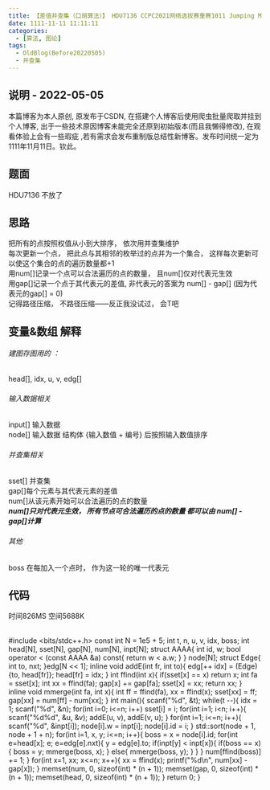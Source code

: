 ```yaml
---
title: 【差值并查集（口胡算法）】 HDU7136 CCPC2021网络选拔赛重赛1011 Jumping Monkey.md
date: 1111-11-11 11:11:11
categories:
  - [算法, 图论]
tags:
  - OldBlog(Before20220505)
  - 并查集
---
```


## 说明 - 2022-05-05
本篇博客为本人原创, 原发布于CSDN, 在搭建个人博客后使用爬虫批量爬取并挂到个人博客, 出于一些技术原因博客未能完全还原到初始版本(而且我懒得修改), 在观看体验上会有一些瑕疵 ,若有需求会发布重制版总结性新博客。发布时间统一定为1111年11月11日。钦此。

## 题面

HDU7136 不放了

## 思路

把所有的点按照权值从小到大排序， 依次用并查集维护  
每次更新一个点， 把此点与其相邻的枚举过的点并为一个集合， 这样每次更新可以使这个集合的点的遍历数量都+1  
用num[]记录一个点可以合法遍历的点的数量， 且num[]仅对代表元生效  
用gap[]记录一个点于其代表元的差值, 非代表元的答案为 num[] - gap[] (因为代表元的gap[] = 0)  
记得路径压缩， 不路径压缩——反正我没试过， 会T吧

## 变量&数组 解释

###### 建图存图用的 ：

head[], idx, u, v, edg[]

###### 输入数据相关

input[] 输入数据  
node[] 输入数据 结构体 {输入数值 + 编号} 后按照输入数值排序

###### 并查集相关

sset[] 并查集  
gap[]每个元素与其代表元素的差值  
num[]从该元素开始可以合法遍历的点的数量  
_**num[]只对代表元生效， 所有节点可合法遍历的点的数量 都可以由 num[] - gap[]计算**_

###### 其他

boss 在每加入一个点时， 作为这一轮的唯一代表元

## 代码

时间826MS 空间5688K


​    
    #include <bits/stdc++.h>
    const int N = 1e5 + 5;
    int t, n, u, v, idx, boss;
    int head[N], sset[N], gap[N], num[N], inpt[N];
    struct AAAA{ 
        int id, w;
        bool operator < (const AAAA &a) const{
            return w < a.w;
        } 
    } node[N];
    struct Edge{ int to, nxt; }edg[N << 1];
    inline void addE(int fr, int to){
        edg[++ idx] = (Edge) {to, head[fr]};
        head[fr] = idx;
    }
    int ffind(int x){
        if(sset[x] == x) return x;
        int fa = sset[x];
        int xx = ffind(fa);
        gap[x] += gap[fa];
        sset[x] = xx;
        return xx;
    }
    inline void mmerge(int fa, int x){
        int ff = ffind(fa), xx = ffind(x);
        sset[xx] = ff;
        gap[xx] = num[ff] - num[xx];
    }
    int main(){
        scanf("%d", &t);
        while(t --){
            idx = 1;
            scanf("%d", &n);
            for(int i=0; i<=n; i++) sset[i] = i;
            for(int i=1; i<n; i++){
                scanf("%d%d", &u, &v);
                addE(u, v), addE(v, u);
            }
            for(int i=1; i<=n; i++){
                scanf("%d", &inpt[i]);
                node[i].w = inpt[i];
                node[i].id = i;
            }
            std::sort(node + 1, node + 1 + n);
            for(int i=1, x, y; i<=n; i++){
                boss = x = node[i].id;
                for(int e=head[x]; e; e=edg[e].nxt){
                    y = edg[e].to;
                    if(inpt[y] < inpt[x]){
                        if(boss == x){
                            boss = y;
                            mmerge(boss, x);
                        }
                        else{
                            mmerge(boss, y);
                        }
                    }
                }
                num[ffind(boss)] += 1;
            }
            for(int x=1, xx; x<=n; x++){
                xx = ffind(x);
                printf("%d\n", num[xx] - gap[x]);
            }
            memset(num, 0, sizeof(int) * (n + 1));
            memset(gap, 0, sizeof(int) * (n + 1));
            memset(head, 0, sizeof(int) * (n + 1));
        }
        return 0;
    }

